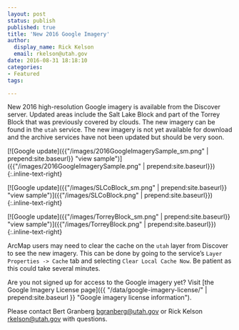 ```yaml
---
layout: post
status: publish
published: true
title: 'New 2016 Google Imagery'
author:
  display_name: Rick Kelson
  email: rkelson@utah.gov
date: 2016-08-31 18:18:10
categories:
- Featured
tags:

---
```


New 2016 high-resolution Google imagery is available from the Discover server. Updated areas include the Salt Lake Block and part of the Torrey Block that was previously covered by clouds. The new imagery can be found in the `utah` service. The new imagery is not yet available for download and the archive services have not been updated but should be very soon.

[![Google update]({{"/images/2016GoogleImagerySample_sm.png" | prepend:site.baseurl}} "view sample")]({{"/images/2016GoogleImagerySample.png" | prepend:site.baseurl}}){:.inline-text-right}

[![Google update]({{"/images/SLCoBlock_sm.png" | prepend:site.baseurl}} "view sample")]({{"/images/SLCoBlock.png" | prepend:site.baseurl}}){:.inline-text-right}

[![Google update]({{"/images/TorreyBlock_sm.png" | prepend:site.baseurl}} "view sample")]({{"/images/TorreyBlock.png" | prepend:site.baseurl}}){:.inline-text-right}

ArcMap users may need to clear the cache on the `utah` layer from Discover to see the new imagery. This can be done by going to the service’s `Layer Properties -> Cache` tab and selecting `Clear Local Cache Now`. Be patient as this could take several minutes.

Are you not signed up for access to the Google imagery yet? Visit [the Google Imagery License page]({{ "/data/google-imagery-license/" | prepend:site.baseurl }} "Google imagery license information").

Please contact Bert Granberg [bgranberg@utah.gov](mailto:bgranberg@utah.gov) or Rick Kelson [rkelson@utah.gov](mailto:rkelson@utah.gov) with questions.
